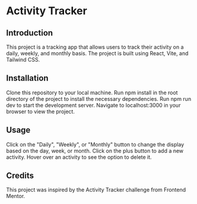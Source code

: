 # Activity Tracker
## Introduction
This project is a tracking app that allows users to track their activity on a daily, weekly, and monthly basis. The project is built using React, Vite, and Tailwind CSS.

## Installation
Clone this repository to your local machine.
Run npm install in the root directory of the project to install the necessary dependencies.
Run npm run dev to start the development server.
Navigate to localhost:3000 in your browser to view the project.
## Usage
Click on the "Daily", "Weekly", or "Monthly" button to change the display based on the day, week, or month.
Click on the plus button to add a new activity.
Hover over an activity to see the option to delete it.
## Credits
This project was inspired by the Activity Tracker challenge from Frontend Mentor.
